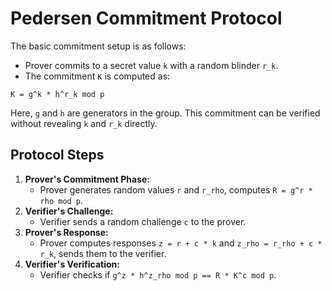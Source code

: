 # Pedersen Commitment Protocol

The basic commitment setup is as follows:

- Prover commits to a secret value `k` with a random blinder `r_k`.
- The commitment `K` is computed as:

```text
K = g^k * h^r_k mod p
```

Here, `g` and `h` are generators in the group.
This commitment can be verified without revealing `k` and `r_k` directly.

## Protocol Steps

1. **Prover's Commitment Phase:**
   - Prover generates random values `r` and `r_rho`, computes `R = g^r * rho mod p`.
2. **Verifier's Challenge:**
   - Verifier sends a random challenge `c` to the prover.
3. **Prover's Response:**
   - Prover computes responses `z = r + c * k` and `z_rho = r_rho + c * r_k`, sends them to the verifier.
4. **Verifier's Verification:**
   - Verifier checks if `g^z * h^z_rho mod p == R * K^c mod p`.
